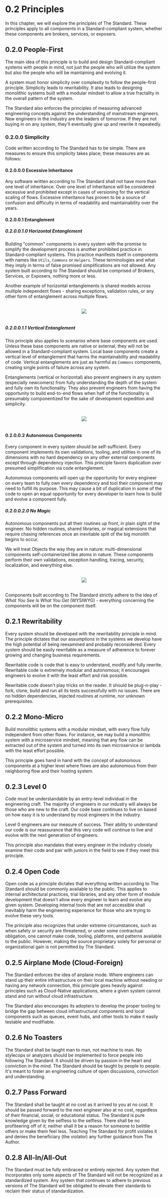 # 0.2 Principles
In this chapter, we will explore the principles of The Standard. These principles apply to all components in a Standard-compliant system, whether these components are brokers, services, or exposers.

## 0.2.0 People-First
The main idea of this principle is to build and design Standard-compliant systems with people in mind, not just the people who will utilize the system but also the people who will be maintaining and evolving it.

A system must honor simplicity over complexity to follow the people-first principle. Simplicity leads to rewritability. It also leads to designing monolithic systems built with a modular mindset to allow a true fractality in the overall pattern of the system.

The Standard also enforces the principles of measuring advanced engineering concepts against the understanding of mainstream engineers. New engineers in the industry are the leaders of tomorrow. If they are not buying in on any system, they'll eventually give up and rewrite it repeatedly.

### 0.2.0.0 Simplicity
Code written according to The Standard has to be simple. There are measures to ensure this simplicity takes place; these measures are as follows:

#### 0.2.0.0.0 Excessive Inheritance
Any software written according to The Standard shall not have more than one level of inheritance. Over one level of inheritance will be considered excessive and prohibited except in cases of versioning for the vertical scaling of flows. Excessive inheritance has proven to be a source of confusion and difficulty in terms of readability and maintainability over the years.

#### 0.2.0.0.1 Entanglement

##### 0.2.0.0.1.0 Horizontal Entanglement
Building "common" components in every system with the promise to simplify the development process is another prohibited practice in Standard-compliant systems. This practice manifests itself in components with names like `Utils`, `Commons` or `Helpers`. These terminologies and what they imply in terms of false promised simplifications are not allowed. Any system built according to The Standard should be comprised of Brokers, Services, or Exposers, nothing more or less.

Another example of horizontal entanglements is shared models across multiple independent flows - sharing exceptions, validation rules, or any other form of entanglement across multiple flows.

<br />
    <div align=center>
        <img src="https://user-images.githubusercontent.com/1453985/169941573-fe71c80a-ba03-449c-b690-913516176b01.png" />
    </div>
<br />

##### 0.2.0.0.1.1 Vertical Entanglement
This principle also applies to scenarios where base components are used. Unless these base components are native or external, they will not be allowed in a Standard-compliant system. Local base components create a vertical level of entanglement that harms the maintainability and readability of code. Vertical entanglements are just as harmful as `Commons` components, creating single points of failure across any system.

Entanglements (vertical or horizontal) also prevent engineers in any system (especially newcomers) from fully understanding the depth of the system and fully own its functionality. They also prevent engineers from having the opportunity to build end-to-end flows when half of the functionality is presumably componentized for the sake of development expedition and simplicity. 

<br />
    <div align=center>
        <img src="https://user-images.githubusercontent.com/1453985/169942070-9336f6fd-b1bb-48e0-ac83-d7f5e7a13d38.png" />
    </div>
<br />

#### 0.2.0.0.2 Autonomous Components
Every component in every system should be self-sufficient. Every component implements its own validations, tooling, and utilities in one of its dimensions with no hard dependency on any other external components except through dependency injection. This principle favors duplication over presumed simplification via code entanglement.

Autonomous components will open up the opportunity for every engineer on every team to fully own every dependency and tool their component may need to fulfill its purpose. This may cause a bit of duplication in some of the code to open an equal opportunity for every developer to learn how to build and evolve a component fully.

##### 0.2.0.0.2.0 No Magic
Autonomous components put all their routines up front, in plain sight of the engineer. No hidden routines, shared libraries, or magical extensions that require chasing references once an inevitable split of the big monolith begins to occur.

We will treat Objects the way they are in nature: multi-dimensional components self-containerized like atoms in nature. These components perform their own validations, exception handling, tracing, security, localization, and everything else.

<br />
	<div align=center>
		<img src="https://user-images.githubusercontent.com/1453985/169712032-3184e22a-d91f-4baa-a0f2-657de294220b.png" />
	</div>
<br />

Components built according to The Standard strictly adhere to the idea of _What You See Is What You Get_ (WYSIWYG) - everything concerning the components will be on the component itself.

## 0.2.1 Rewritability
Every system should be developed with the rewritability principle in mind. The principle dictates that our assumptions in the systems we develop have the high potential of being reexamined and probably reconsidered. Every system should be easily rewritable as a measure of adherence to forever growing and changing business requirements.

Rewritable code is code that is easy to understand, modify and fully rewrite. Rewritable code is extremely modular and autonomous; it encourages engineers to evolve it with the least effort and risk possible.

Rewritable code doesn't play tricks on the reader. It should be plug-n-play - fork, clone, build and run all its tests successfully with no issues. There are no hidden dependencies, injected routines at runtime, nor unknown prerequisites. 

## 0.2.2 Mono-Micro
Build monolithic systems with a modular mindset, with every flow fully independent from other flows. For instance, we may build a monolithic system with a microservice mindset, meaning that any flow can be extracted out of the system and turned into its own microservice or lambda with the least effort possible.

This principle goes hand in hand with the concept of autonomous components at a higher level where flows are also autonomous from their neighboring flow and their hosting system.

## 0.2.3 Level 0
Code must be understandable by an entry-level individual in the engineering craft. The majority of engineers in our industry will always be those who are new to the craft. Our code base continues to live on based on how easy it is to understand by most engineers in the industry.

Level 0 engineers are our measure of success. Their ability to understand our code is our reassurance that this very code will continue to live and evolve with the next generation of engineers.

This principle also mandates that every engineer in the industry closely examine their code and pair with juniors in the field to see if they meet this principle.

## 0.2.4 Open Code
Open code as a principle dictates that everything written according to The Standard should be commonly available to the public. This applies to internal architectural practices, trial libraries, and any other form of module development that doesn't allow every engineer to learn and evolve any given system. Developing internal tools that are not accessible shall inevitably harm the engineering experience for those who are trying to evolve these very tools.

The principle also recognizes that under extreme circumstances, such as when safety or security are threatened, or under some contractual obligation, one cannot make code, tooling, platforms, and patterns available to the public. However, making the source proprietary solely for personal or organizational gain is not permitted by The Standard.

## 0.2.5 Airplane Mode (Cloud-Foreign)
The Standard enforces the idea of airplane mode. Where engineers can stand up their entire infrastructure on their local machine without needing or having any network connection, this principle goes heavily against principles such as Cloud-Native applications, where a given system cannot stand and run without cloud infrastructure.

The Standard also encourages its adopters to develop the proper tooling to bridge the gap between cloud infrastructural components and local components such as queues, event hubs, and other tools to make it easily testable and modifiable.

## 0.2.6 No Toasters
The Standard shall be taught man to man, not machine to man. No stylecops or analyzers should be implemented to force people into following The Standard. It should be driven by passion in the heart and conviction in the mind. The Standard should be taught by people to people. It's meant to foster an engineering culture of open discussions, conviction and understanding.

## 0.2.7 Pass Forward
The Standard shall be taught at no cost as it arrived to you at no cost. It should be passed forward to the next engineer also at no cost, regardless of their financial, social, or educational status. The Standard is pure knowledge given by the selfless to the selfless. There shall be no profiteering off of it; neither shall it be a reason for someone to belittle others or make them feel less. Teaching The Standard for profit violates it and denies the beneficiary (the violator) any further guidance from The Author.

## 0.2.8 All-In/All-Out
The Standard must be fully embraced or entirely rejected. Any system that incorporates only some aspects of The Standard will not be recognized as a standardized system. Any system that continues to adhere to previous versions of The Standard will be obligated to elevate their standards to reclaim their status of standardization.
